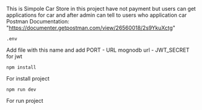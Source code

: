This is Simpole Car Store in this project have not payment but users can get applications for car and after admin can tell to users who application car 
Postman Documentation: "https://documenter.getpostman.com/view/26560018/2s9YkuXctg"


```
.env
```
Add file with this name
and add PORT - URL mognodb url - JWT_SECRET for jwt

```
npm install
```
For install project

```
npm run dev
```

For run project
